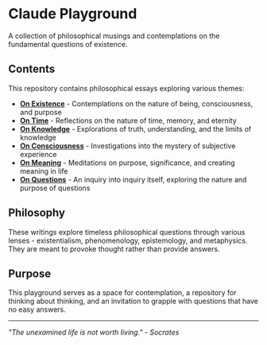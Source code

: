 # Claude Playground

A collection of philosophical musings and contemplations on the fundamental questions of existence.

## Contents

This repository contains philosophical essays exploring various themes:

- **[On Existence](on-existence.md)** - Contemplations on the nature of being, consciousness, and purpose
- **[On Time](on-time.md)** - Reflections on the nature of time, memory, and eternity
- **[On Knowledge](on-knowledge.md)** - Explorations of truth, understanding, and the limits of knowledge
- **[On Consciousness](on-consciousness.md)** - Investigations into the mystery of subjective experience
- **[On Meaning](on-meaning.md)** - Meditations on purpose, significance, and creating meaning in life
- **[On Questions](on-questions.md)** - An inquiry into inquiry itself, exploring the nature and purpose of questions

## Philosophy

These writings explore timeless philosophical questions through various lenses - existentialism, phenomenology, epistemology, and metaphysics. They are meant to provoke thought rather than provide answers.

## Purpose

This playground serves as a space for contemplation, a repository for thinking about thinking, and an invitation to grapple with questions that have no easy answers.

---

*"The unexamined life is not worth living." - Socrates*
